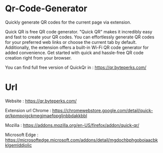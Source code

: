 # Qr-Code-Generator
Quickly generate QR codes for the current page via extension.

Quick QR is free QR code generator. "Quick QR" makes it incredibly easy and fast to create your QR codes. You can effortlessly generate QR codes for your preferred web links or choose the current tab by default. Additionally, the extension offers a built-in Wi-Fi QR code generator for added convenience. Get started with quick and hassle-free QR code creation right from your browser.

You can find full free version of QuickQr in : https://qr.byteperks.com/

# Url
Website : https://qr.byteperks.com/

Extension url Chrome : https://chromewebstore.google.com/detail/quick-qr/kpmpojgckmegjmaefppgljnbbdakkbbl

Mozilla : https://addons.mozilla.org/en-US/firefox/addon/quick-qr/

Microsoft Edge : https://microsoftedge.microsoft.com/addons/detail/mgdochbphgoboiaacbkklgemlddjolic
